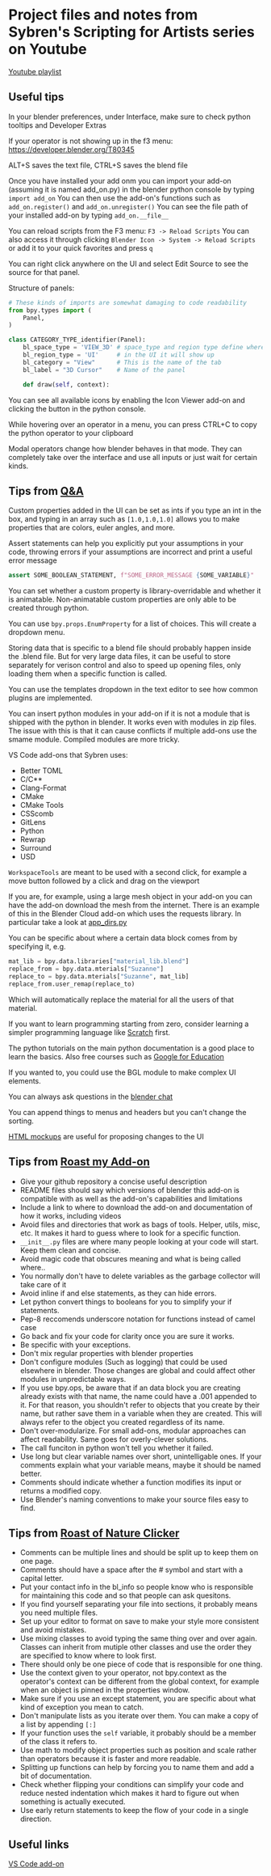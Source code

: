 # Project files and notes from Sybren's Scripting for Artists series on Youtube

[Youtube playlist](https://www.youtube.com/playlist?list=PLa1F2ddGya_8acrgoQr1fTeIuQtkSd6BW)

## Useful tips

In your blender preferences, under Interface, make sure to check python tooltips and Developer Extras

If your operator is not showing up in the f3 menu:
https://developer.blender.org/T80345

ALT+S saves the text file, CTRL+S saves the blend file

Once you have installed your add onm you can import your add-on (assuming it is named add_on.py) in the blender python console by typing `import add_on`
You can then use the add-on's functions such as `add_on.register()` and `add_on.unregister()`
You can see the file path of your installed add-on by typing `add_on.__file__`

You can reload scripts from the F3 menu: `F3 -> Reload Scripts` You can also access it through clicking `Blender Icon -> System -> Reload Scripts` or add it to your quick favorites and press `q`

You can right click anywhere on the UI and select Edit Source to see the source for that panel.

Structure of panels: 

``` python
# These kinds of imports are somewhat damaging to code readability
from bpy.types import (
    Panel,
)

class CATEGORY_TYPE_identifier(Panel):
    bl_space_type = 'VIEW_3D' # space_type and region type define where
    bl_region_type = 'UI'     # in the UI it will show up
    bl_category = "View"      # This is the name of the tab
    bl_label = "3D Cursor"    # Name of the panel

    def draw(self, context):
```

You can see all available icons by enabling the Icon Viewer add-on and clicking the button in the python console.

While hovering over an operator in a menu, you can press CTRL+C to copy the python operator to your clipboard

Modal operators change how blender behaves in that mode. They can completely take over the interface and use all inputs or just wait for certain kinds.

## Tips from [Q&A](https://www.youtube.com/watch?v=Iupx9zP4boM)

Custom properties added in the UI can be set as ints if you type an int in the box, and typing in an array such as `[1.0,1.0,1.0]` allows you to make properties that are colors, euler angles, and more.

Assert statements can help you explicitly put your assumptions in your code, throwing errors if your assumptions are incorrect and print a useful error message

``` python
assert SOME_BOOLEAN_STATEMENT, f"SOME_ERROR_MESSAGE {SOME_VARIABLE}"
```

You can set whether a custom property is library-overridable and whether it is animatable. Non-animatable custom properties are only able to be created through python.

You can use `bpy.props.EnumProperty` for a list of choices. This will create a dropdown menu.

Storing data that is specific to a blend file should probably happen inside the .blend file. But for very large data files, it can be useful to store separately for verison control and also to speed up opening files, only loading them when a specific function is called.

You can use the templates dropdown in the text editor to see how common plugins are implemented.

You can insert python modules in your add-on if it is not a module that is shipped with the python in blender. It works even with modules in zip files. The issue with this is that it can cause conflicts if multiple add-ons use the smame module. Compiled modules are more tricky.

VS Code add-ons that Sybren uses:
* Better TOML
* C/C**
* Clang-Format
* CMake
* CMake Tools
* CSScomb
* GitLens
* Python
* Rewrap
* Surround
* USD

`WorkspaceTools` are meant to be used with a second click, for example a move button followed by a click and drag on the viewport

If you are, for example, using a large mesh object in your add-on you can have the add-on download the mesh from the internet. There is an example of this in the Blender Cloud add-on which uses the requests library. In particular take a look at [app_dirs.py](https://github.com/dfelinto/blender-cloud-addon/blob/master/blender_cloud/appdirs.py)

You can be specific about where a certain data block comes from by specifying it, e.g.
``` python 
mat_lib = bpy.data.libraries["material_lib.blend"]
replace_from = bpy.data.mterials["Suzanne"]
replace_to = bpy.data.mterials["Suzanne", mat_lib]
replace_from.user_remap(replace_to)
```
Which will automatically replace the material for all the users of that material.

If you want to learn programming starting from zero, consider learning a simpler programming language like [Scratch](https://scratch.mit.edu/) first.

The python tutorials on the main python documentation is a good place to learn the basics. Also free courses such as [Google for Education](https://csfirst.withgoogle.com/s/en/home) 

If you wanted to, you could use the BGL module to make complex UI elements.

You can always ask questions in the [blender chat](blender.chat/channel/python)

You can append things to menus and headers but you can't change the sorting.

[HTML mockups](https://github.com/venomgfx/blender-ui) are useful for proposing changes to the UI

## Tips from [Roast my Add-on](https://www.youtube.com/watch?v=_8KsNVE6KJs)

* Give your github repository a concise useful description
* README files should say which versions of blender this add-on is compatible with as well as the add-on's capabilities and limitations
* Include a link to where to download the add-on and documentation of how it works, including videos
* Avoid files and directories that work as bags of tools. Helper, utils, misc, etc. It makes it hard to guess where to look for a specific function.
* `__init__.py` files are where many people looking at your code will start. Keep them clean and concise.
* Avoid magic code that obscures meaning and what is being called where..
* You normally don't have to delete variables as the garbage collector will take care of it
* Avoid inline if and else statements, as they can hide errors.
* Let python convert things to booleans for you to simplify your if statements.
* Pep-8 reccomends underscore notation for functions instead of camel case
* Go back and fix your code for clarity once you are sure it works.
* Be specific with your exceptions.
* Don't mix regular properties with blender properties
* Don't configure modules (Such as logging) that could be used elsewhere in blender. Those changes are global and could affect other modules in unpredictable ways.
* If you use bpy.ops, be aware that if an data block you are creating already exists with that name, the name could have a .001 appended to it. For that reason, you shouldn't refer to objects that you create by their name, but rather save them in a variable when they are created. This will always refer to the object you created regardless of its name.
* Don't over-modularize. For small add-ons, modular approaches can affect readability. Same goes for overly-clever solutions.
* The call funciton in python won't tell you whether it failed.
* Use long but clear variable names over short, unintelligable ones. If your comments explain what your variable means, maybe it should be named better.
* Comments should indicate whether a function modifies its input or returns a modified copy.
* Use Blender's naming conventions to make your source files easy to find.

## Tips from [Roast of Nature Clicker](https://www.youtube.com/watch?v=uBDc0Eq70kM)

* Comments can be multiple lines and should be split up to keep them on one page.
* Comments should have a space after the \# symbol and start with a capital letter.
* Put your contact info in the bl_info so people know who is responsible for maintaining this code and so that people can ask quesitons.
* If you find yourself separating your file into sections, it probably means you need multiple files.
* Set up your editor to format on save to make your style more consistent and avoid mistakes.
* Use mixing classes to avoid typing the same thing over and over again. Classes can inherit from mutiple other classes and use the order they are specified to know where to look first.
* There should only be one piece of code that is responsible for one thing.
* Use the context given to your operator, not bpy.context as the operator's context can be different from the global context, for example when an object is pinned in the properties window.
* Make sure if you use an except statement, you are specific about what kind of exception you mean to catch.
* Don't manipulate lists as you iterate over them. You can make a copy of a list by appending `[:]`
* If your function uses the `self` variable, it probably should be a member of the class it refers to.
* Use math to modify object properties such as position and scale rather than operators because it is faster and more readable.
* Splitting up functions can help by forcing you to name them and add a bit of documentation.
* Check whether flipping your conditions can simplify your code and reduce nested indentation which makes it hard to figure out when something is actually executed.
* Use early return statements to keep the flow of your code in a single direction.

## Useful links

[VS Code add-on](https://marketplace.visualstudio.com/items?itemName=JacquesLucke.blender-development)
